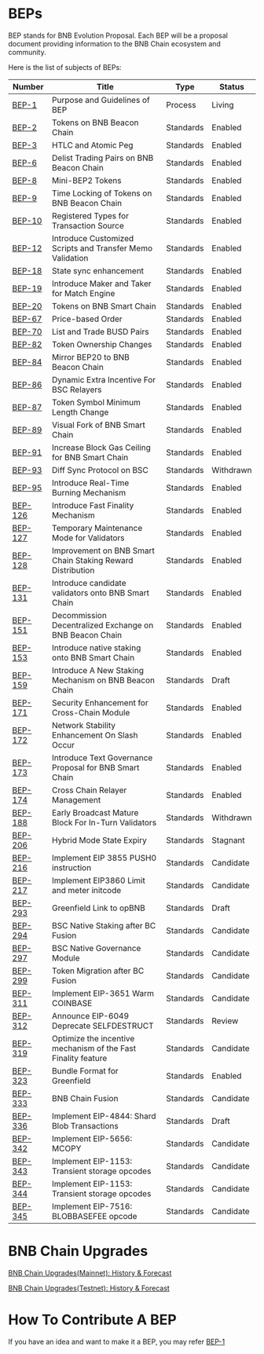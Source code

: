 # BEPs

BEP stands for BNB Evolution Proposal. Each BEP will be a proposal document providing information to the BNB Chain ecosystem and community.

Here is the list of subjects of BEPs:

| Number                       | Title                                                         | Type      | Status    |
|------------------------------|---------------------------------------------------------------|-----------|-----------|
| [BEP-1](./BEPs/BEP1.md)      | Purpose and Guidelines of BEP                                 | Process   | Living    |
| [BEP-2](./BEPs/BEP2.md)      | Tokens on BNB Beacon Chain                                    | Standards | Enabled   |
| [BEP-3](./BEPs/BEP3.md)      | HTLC and Atomic Peg                                           | Standards | Enabled   |
| [BEP-6](./BEPs/BEP6.md)      | Delist Trading Pairs on BNB Beacon Chain                      | Standards | Enabled   |
| [BEP-8](./BEPs/BEP8.md)      | Mini-BEP2 Tokens                                              | Standards | Enabled   |
| [BEP-9](./BEPs/BEP9.md)      | Time Locking of Tokens on BNB Beacon Chain                    | Standards | Enabled   |
| [BEP-10](./BEPs/BEP10.md)    | Registered Types for Transaction Source                       | Standards | Enabled   |
| [BEP-12](./BEPs/BEP12.md)    | Introduce Customized Scripts and Transfer Memo Validation     | Standards | Enabled   |
| [BEP-18](./BEPs/BEP18.md)    | State sync enhancement                                        | Standards | Enabled   |
| [BEP-19](./BEPs/BEP19.md)    | Introduce Maker and Taker for Match Engine                    | Standards | Enabled   |
| [BEP-20](./BEPs/BEP20.md)    | Tokens on BNB Smart Chain                                     | Standards | Enabled   |
| [BEP-67](./BEPs/BEP67.md)    | Price-based Order                                             | Standards | Enabled   |
| [BEP-70](./BEPs/BEP70.md)    | List and Trade BUSD Pairs                                     | Standards | Enabled   |
| [BEP-82](./BEPs/BEP82.md)    | Token Ownership Changes                                       | Standards | Enabled   |
| [BEP-84](./BEPs/BEP84.md)    | Mirror BEP20 to BNB Beacon Chain                              | Standards | Enabled   |
| [BEP-86](./BEPs/BEP86.md)    | Dynamic Extra Incentive For BSC Relayers                      | Standards | Enabled   |
| [BEP-87](./BEPs/BEP87.md)    | Token Symbol Minimum Length Change                            | Standards | Enabled   |
| [BEP-89](./BEPs/BEP89.md)    | Visual Fork of BNB Smart Chain                                | Standards | Enabled   |
| [BEP-91](./BEPs/BEP91.md)    | Increase Block Gas Ceiling for BNB Smart Chain                | Standards | Enabled   |
| [BEP-93](./BEPs/BEP93.md)    | Diff Sync Protocol on BSC                                     | Standards | Withdrawn |
| [BEP-95](./BEPs/BEP95.md)    | Introduce Real-Time Burning Mechanism                         | Standards | Enabled   |
| [BEP-126](./BEPs/BEP126.md)  | Introduce Fast Finality Mechanism                             | Standards | Enabled   |
| [BEP-127](./BEPs/BEP127.md)  | Temporary Maintenance Mode for Validators                     | Standards | Enabled   |
| [BEP-128](./BEPs/BEP128.md)  | Improvement on BNB Smart Chain Staking Reward Distribution    | Standards | Enabled   |
| [BEP-131](./BEPs/BEP131.md)  | Introduce candidate validators onto BNB Smart Chain           | Standards | Enabled   |
| [BEP-151](./BEPs/BEP151.md)  | Decommission Decentralized Exchange on BNB Beacon Chain       | Standards | Enabled   |
| [BEP-153](./BEPs/BEP153.md)  | Introduce native staking onto BNB Smart Chain                 | Standards | Enabled   |
| [BEP-159](./BEPs/BEP159.md)  | Introduce A New Staking Mechanism on BNB Beacon Chain         | Standards | Draft     |
| [BEP-171](./BEPs/BEP171.md)  | Security Enhancement for Cross-Chain Module                   | Standards | Enabled   |
| [BEP-172](./BEPs/BEP172.md)  | Network Stability Enhancement On Slash Occur                  | Standards | Enabled   |
| [BEP-173](./BEPs/BEP173.md)  | Introduce Text Governance Proposal for BNB Smart Chain        | Standards | Enabled   |
| [BEP-174](./BEPs/BEP174.md)  | Cross Chain Relayer Management                                | Standards | Enabled   |
| [BEP-188](./BEPs/BEP188.md)  | Early Broadcast Mature Block For In-Turn Validators           | Standards | Withdrawn |
| [BEP-206](./BEPs/BEP206.md)  | Hybrid Mode State Expiry                                      | Standards | Stagnant  |
| [BEP-216](./BEPs/BEP216.md)  | Implement EIP 3855 PUSH0 instruction                          | Standards | Candidate |
| [BEP-217](./BEPs/BEP217.md)  | Implement EIP3860 Limit and meter initcode                    | Standards | Candidate |
| [BEP-293](./BEPs/BEP-293.md) | Greenfield Link to opBNB                                      | Standards | Draft     |
| [BEP-294](./BEPs/BEP294.md)  | BSC Native Staking after BC Fusion                            | Standards | Candidate |
| [BEP-297](./BEPs/BEP297.md)  | BSC Native Governance Module                                  | Standards | Candidate |
| [BEP-299](./BEPs/BEP-299.md) | Token Migration after BC Fusion                               | Standards | Candidate |
| [BEP-311](./BEPs/BEP-311.md) | Implement EIP-3651 Warm COINBASE                              | Standards | Candidate |
| [BEP-312](./BEPs/BEP-312.md) | Announce EIP-6049 Deprecate SELFDESTRUCT                      | Standards | Review    |
| [BEP-319](./BEPs/BEP-319.md) | Optimize the incentive mechanism of the Fast Finality feature | Standards | Candidate |
| [BEP-323](./BEPs/BEP323.md)  | Bundle Format for Greenfield                                  | Standards | Enabled   |
| [BEP-333](./BEPs/BEP333.md)  | BNB Chain Fusion                                              | Standards | Candidate |
| [BEP-336](./BEPs/BEP-336.md) | Implement EIP-4844: Shard Blob Transactions                   | Standards | Draft     |
| [BEP-342](./BEPs/BEP-342.md) | Implement EIP-5656: MCOPY                                     | Standards | Candidate |
| [BEP-343](./BEPs/BEP-343.md) | Implement EIP-1153: Transient storage opcodes                 | Standards | Candidate |
| [BEP-344](./BEPs/BEP-344.md) | Implement EIP-1153: Transient storage opcodes                 | Standards | Candidate |
| [BEP-345](./BEPs/BEP-345.md) | Implement EIP-7516: BLOBBASEFEE opcode                        | Standards | Candidate |


# BNB Chain Upgrades
[BNB Chain Upgrades(Mainnet): History & Forecast](https://forum.bnbchain.org/t/bnb-chain-upgrades-mainnet/936)

[BNB Chain Upgrades(Testnet): History & Forecast](https://forum.bnbchain.org/t/bnb-chain-upgrades-testnet/934)


# How To Contribute A BEP
If you have an idea and want to make it a BEP, you may refer [BEP-1](BEP1.md)
